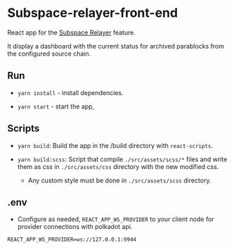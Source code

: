 # Subspace-relayer-front-end

React app for the [Subspace Relayer](https://github.com/subspace/subspace/tree/main/relayer) feature.

It display a dashboard with the current status for archived parablocks from the configured source chain.

## Run

- `yarn install` - install dependencies.

- `yarn start` - start the app,

## Scripts

- `yarn build`: Build the app in the /build directory with `react-scripts`.

- `yarn build:scss`: Script that compile `./src/assets/scss/*` files and write them as css in `./src/assets/css` directory with the new modified css.
  - Any custom style must be done in `./src/assets/scss` directory.

## .env

- Configure as needed, `REACT_APP_WS_PROVIDER` to your client node for provider connections with polkadot api.

```
REACT_APP_WS_PROVIDER=ws://127.0.0.1:9944
```

